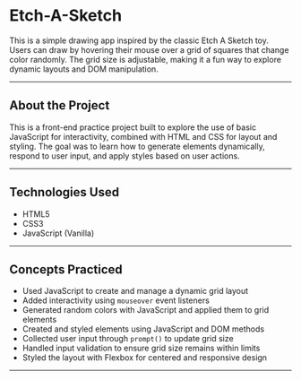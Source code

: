 # Etch-A-Sketch

This is a simple drawing app inspired by the classic Etch A Sketch toy. Users can draw by hovering their mouse over a grid of squares that change color randomly. The grid size is adjustable, making it a fun way to explore dynamic layouts and DOM manipulation.

---

## About the Project

This is a front-end practice project built to explore the use of basic JavaScript for interactivity, combined with HTML and CSS for layout and styling. The goal was to learn how to generate elements dynamically, respond to user input, and apply styles based on user actions.

---

## Technologies Used

- HTML5
- CSS3
- JavaScript (Vanilla)

---

## Concepts Practiced

- Used JavaScript to create and manage a dynamic grid layout
- Added interactivity using `mouseover` event listeners
- Generated random colors with JavaScript and applied them to grid elements
- Created and styled elements using JavaScript and DOM methods
- Collected user input through `prompt()` to update grid size
- Handled input validation to ensure grid size remains within limits
- Styled the layout with Flexbox for centered and responsive design

---